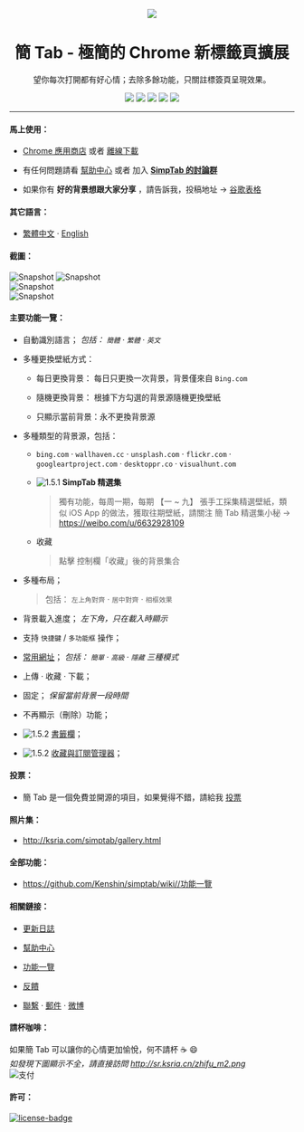 <p align="center"><img src="http://st.ksria.cn/logo@192.png" /></p>
<h1 align="center">簡 Tab - 極簡的 Chrome 新標籤頁擴展</h1>
<p align="center">望你每次打開都有好心情；去除多餘功能，只關註標簽頁呈現效果。</p>
<p align="center">
   <a href="https://github.com/kenshin/simptab/releases"><img src="https://img.shields.io/badge/lastest_version-1.5.2-blue.svg"></a>
   <a target="_blank" href="http://ksria.com/simptab"><img src="https://img.shields.io/badge/website-_simptab.ksria.com-1DBA90.svg"></a>
   <a target="_blank" href="https://chrome.google.com/webstore/detail/simptab-new-tab/kbgmbmkhepchmmcnbdbclpkpegbgikjc"><img src="https://img.shields.io/badge/download-_chrome_webstore-brightgreen.svg"></a>
   <a href="http://ksria.com/simptab/crx/1.5.2/simptab.crx"><img src="https://img.shields.io/badge/download-_crx-brightgreen.svg"></a>
   <a href="https://gitter.im/Kenshin/simptab?utm_source=badge&utm_medium=badge&utm_campaign=pr-badge"><img src="https://badges.gitter.im/Kenshin/simptab.svg"></a>
</p>

***

#### 馬上使用：
* [Chrome 應用商店](https://chrome.google.com/webstore/detail/simptab-new-tab/kbgmbmkhepchmmcnbdbclpkpegbgikjc) 或者 [離線下載](http://ksria.com/simptab/crx/1.5.2/simptab.crx)

* 有任何問題請看 [幫助中心](https://github.com/Kenshin/simptab/wiki) 或者 加入 **[SimpTab 的討論群](https://gitter.im/Kenshin/simptab)**

* 如果你有 **好的背景想跟大家分享** ，請告訴我，投稿地址 → [谷歌表格](https://goo.gl/forms/om5r57qk1PkksuNr2)

#### 其它語言：
* [繁體中文](https://github.com/kenshin/simptab/blob/master/README.tw.md) · [English](https://github.com/kenshin/simptab/blob/master/README.en.md)

#### 截圖：
![Snapshot](http://st.ksria.cn/start@webstore.png)
![Snapshot](http://st.ksria.cn/subscribe@webstore.png)  
![Snapshot](http://st.ksria.cn/mask@webstore.png?20181011)  
![Snapshot](http://st.ksria.cn/bookmarks@webstore.png)  

#### 主要功能一覽：

- 自動識別語言； _包括： `簡體` · `繁體` · `英文`_ 

- 多種更換壁紙方式：
  * 每日更換背景： 每日只更換一次背景，背景僅來自 `Bing.com`

  * 隨機更換背景： 根據下方勾選的背景源隨機更換壁紙

  * 只顯示當前背景：永不更換背景源

- 多種類型的背景源，包括：
  * `bing.com` · `wallhaven.cc` · `unsplash.com` · `flickr.com` · `googleartproject.com` · `desktoppr.co` · `visualhunt.com`

  * ![1.5.1](https://img.shields.io/badge/1.5.1-red.svg) **SimpTab 精選集**  

    > 獨有功能，每周一期，每期 【一 ~ 九】 張手工採集精選壁紙，類似 iOS App 的做法，獲取往期壁紙，請關注 簡 Tab 精選集小秘 → https://weibo.com/u/6632928109

  * 收藏

    > 點擊 控制欄「收藏」後的背景集合

- 多種布局；

  > 包括： `左上角對齊` · `居中對齊` · `相框效果`

- 背景載入進度； _左下角，只在載入時顯示_ 

- 支持 `快捷鍵` / `多功能框` 操作；

- [常用網址](https://github.com/Kenshin/simptab/wiki/功能一覽#常用網址)； _包括： `簡單` · `高級` · `隱藏` 三種模式_ 

- 上傳 · 收藏 · 下載；

- 固定； _保留當前背景一段時間_ 

- 不再顯示（刪除）功能；

- ![1.5.2](https://img.shields.io/badge/1.5.2-red.svg) [書籤欄](https://github.com/Kenshin/simptab/wiki/功能一覽#主要功能之一)；

- ![1.5.2](https://img.shields.io/badge/1.5.2-red.svg) [收藏與訂閱管理器](https://github.com/Kenshin/simptab/wiki/功能一覽#主要功能之二)；

#### 投票：
* 簡 Tab 是一個免費並開源的項目，如果覺得不錯，請給我 [投票](https://chrome.google.com/webstore/detail/simptab-new-tab/kbgmbmkhepchmmcnbdbclpkpegbgikjc)

#### 照片集：
* <http://ksria.com/simptab/gallery.html>

#### 全部功能：
* https://github.com/Kenshin/simptab/wiki//功能一覽

#### 相關鏈接：
* [更新日誌](https://github.com/kenshin/simptab/blob/master/CHANGELOG.md)

* [幫助中心](https://github.com/kenshin/simptab/wiki)

* [功能一覽](https://github.com/Kenshin/simptab/wiki/功能一覽)

* [反饋](https://github.com/kenshin/simptab/issues)

* [聯繫](http://kenshin.wang) · [郵件](kenshin@ksria.com) · [微博](http://weibo.com/23784148)

#### 請杯咖啡：
如果簡 Tab 可以讓你的心情更加愉悅，何不請杯 ☕ :smile:  
_如發現下圖顯示不全，請直接訪問 http://sr.ksria.cn/zhifu_m2.png_  
![支付](http://sr.ksria.cn/zhifu_m2.png?20181011)

#### 許可：
[![license-badge]][license-link]

<!-- Link -->
[license-badge]:    https://img.shields.io/github/license/mashape/apistatus.svg
[license-link]:     https://opensource.org/licenses/MIT
